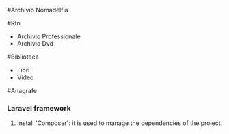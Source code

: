 #A r c h i v i o   No m a d e l f i a  

#Rtn
 - Archivio Professionale
 - Archivio Dvd

#Biblioteca
 - Libri
 - Video

#Anagrafe
 

### Laravel framework

1. Install 'Composer'[](https://getcomposer.org/download/): it is used to manage the dependencies of the project.
